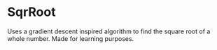 # SqrRoot
Uses a gradient descent inspired algorithm to find the square root of a whole number. Made for learning purposes.

